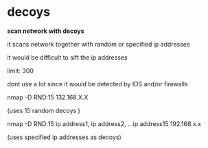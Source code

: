    

# decoys

  

**scan network with decoys**

it scans network together with random or specified ip addresses

it would be difficult to sift the ip addresses

limit: 300

dont use a lot since it would be detected by IDS and/or firewalls

nmap -D RND:15 132.168.X.X

(uses 15 random decoys )

nmap -D RND:15 ip address1, ip address2, ...ip address15 192.168.x.x

(uses specified ip addresses as decoys)